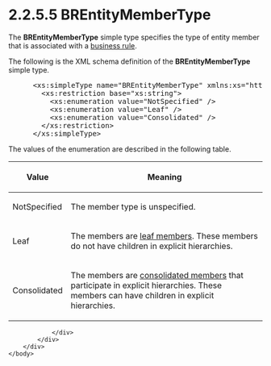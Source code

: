 <html dir="LTR" xmlns:mshelp="http://msdn.microsoft.com/mshelp" xmlns:ddue="http://ddue.schemas.microsoft.com/authoring/2003/5" xmlns:xlink="http://www.w3.org/1999/xlink" xmlns:tool="http://www.microsoft.com/tooltip">
    <head>
        <meta http-equiv="Content-Type" content="text/html; CHARSET=utf-8"></meta>
        <meta name="save" content="history"></meta>
        <title>2.2.5.5 BREntityMemberType</title>
        <xml>
            <mshelp:toctitle title="2.2.5.5 BREntityMemberType"></mshelp:toctitle>
            <mshelp:rltitle title="[MS-SSMDSWS-15]: BREntityMemberType"></mshelp:rltitle>
            <mshelp:keyword index="A" term="f261e7eb-d178-4da8-b8d4-e6723b4a5289"></mshelp:keyword>
            <mshelp:attr name="DCSext.ContentType" value="open specification"></mshelp:attr>
            <mshelp:attr name="AssetID" value="f261e7eb-d178-4da8-b8d4-e6723b4a5289"></mshelp:attr>
            <mshelp:attr name="TopicType" value="kbRef"></mshelp:attr>
            <mshelp:attr name="DCSext.Title" value="[MS-SSMDSWS-15]: BREntityMemberType" />
        </xml>
    </head>
    <body>
        <div id="header">
            <h1 class="heading">2.2.5.5 BREntityMemberType</h1>
        </div>
        <div id="mainSection">
            <div id="mainBody">
                <div id="allHistory" class="saveHistory"></div>
                <div id="sectionSection0" class="section" name="collapseableSection">
                    

<p>The <b>BREntityMemberType</b> simple type specifies the type
of entity member that is associated with a <a href="ad350219-f30b-4bac-99e5-6477986f9a7a.html#gt_b677f217-1682-44fc-9507-ca91e09123ef">business rule</a>.</p>

<p>The following is the XML schema definition of the <b>BREntityMemberType</b>
simple type.</p>

<dl>
<dd>
<div><pre> &lt;xs:simpleType name=&quot;BREntityMemberType&quot; xmlns:xs=&quot;http://www.w3.org/2001/XMLSchema&quot;&gt;
   &lt;xs:restriction base=&quot;xs:string&quot;&gt;
     &lt;xs:enumeration value=&quot;NotSpecified&quot; /&gt;
     &lt;xs:enumeration value=&quot;Leaf&quot; /&gt;
     &lt;xs:enumeration value=&quot;Consolidated&quot; /&gt;
   &lt;/xs:restriction&gt;
 &lt;/xs:simpleType&gt;
</pre></div>
</dd></dl>

<p>The values of the enumeration are described in the following
table.</p>

<table>
 <thead>
  <tr>
   <th>
   <p>Value</p>
   </th>
   <th>
   <p>Meaning</p>
   </th>
  </tr>
 </thead>
 <tr>
  <td>
  <p>NotSpecified</p>
  </td>
  <td>
  <p>The member type is unspecified.</p>
  </td>
 </tr>
 <tr>
  <td>
  <p>Leaf</p>
  </td>
  <td>
  <p>The members are <a href="ad350219-f30b-4bac-99e5-6477986f9a7a.html#gt_ef790c80-7a97-4083-b642-b23eb6a84858">leaf members</a>. These members
  do not have children in explicit hierarchies.</p>
  </td>
 </tr>
 <tr>
  <td>
  <p>Consolidated</p>
  </td>
  <td>
  <p>The members are <a href="ad350219-f30b-4bac-99e5-6477986f9a7a.html#gt_49006165-db07-41cd-8508-35e8dbf909f9">consolidated members</a> that
  participate in explicit hierarchies. These members can have children in
  explicit hierarchies.</p>
  </td>
 </tr>
</table>

<p> </p>


                </div>
            </div>
        </div>
    </body>
</html>
